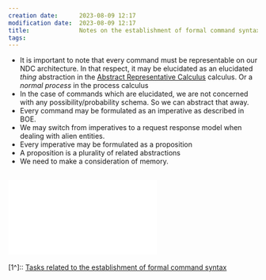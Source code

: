```yaml
---
creation date:		2023-08-09 12:17
modification date:	2023-08-09 12:17
title: 				Notes on the establishment of formal command syntax
tags:
---
```

* It is important to note that every command must be representable on our NDC architecture. In that respect, it may be elucidated as an elucidated $thing$ abstraction in the [Abstract Representative Calculus](Abstract%20Representative%20Calculus.md) calculus. Or a $normal\ process$ in the process calculus
* In the case of commands which are elucidated, we are not concerned with any possibility/probability schema. So we can abstract that away. 
* Every command may be formulated as an imperative as described in BOE. 
* We may switch from imperatives to a request response model when dealing with alien entities. 
* Every imperative may be formulated as a proposition
* A proposition is a plurality of related abstractions
* We need to make a consideration of memory. 

![Notes on the representation of memory in Process Calculus](Notes%20on%20the%20representation%20of%20memory%20in%20Process%20Calculus.md)
---
[1^]:: [Tasks related to the establishment of formal command syntax](Tasks%20related%20to%20the%20establishment%20of%20formal%20command%20syntax)